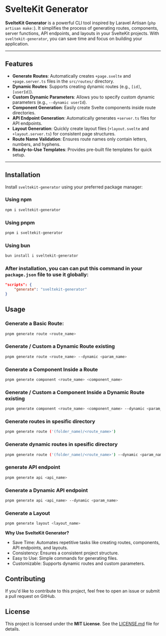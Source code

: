 # SvelteKit Generator

**SvelteKit Generator** is a powerful CLI tool inspired by Laravel Artisan (`php artisan make:`). It simplifies the process of generating routes, components, server functions, API endpoints, and layouts in your SvelteKit projects. With `sveltekit-generator`, you can save time and focus on building your application.

---

## Features

- **Generate Routes**: Automatically creates `+page.svelte` and `+page.server.ts` files in the `src/routes/` directory.
- **Dynamic Routes**: Supports creating dynamic routes (e.g., `[id]`, `[userId]`).
- **Custom Dynamic Parameters**: Allows you to specify custom dynamic parameters (e.g., `--dynamic userId`).
- **Component Generation**: Easily create Svelte components inside route directories.
- **API Endpoint Generation**: Automatically generates `+server.ts` files for API endpoints.
- **Layout Generation**: Quickly create layout files (`+layout.svelte` and `+layout.server.ts`) for consistent page structures.
- **Route Name Validation**: Ensures route names only contain letters, numbers, and hyphens.
- **Ready-to-Use Templates**: Provides pre-built file templates for quick setup.

---

## Installation

Install `sveltekit-generator` using your preferred package manager:

### Using npm
```bash
npm i sveltekit-generator
```

### Using pnpm
```bash
pnpm i sveltekit-generator
```

### Using bun
```bash
bun install i sveltekit-generator
```
### After installation, you can can put this command in your `package.json` file to use it globally:

```json
"scripts": {
    "generate": "sveltekit-generator"
}
```

## Usage

### Generate a Basic Route:

```bash
pnpm generate route <route_name>
```


### Generate / Custom a Dynamic Route existing

```bash
pnpm generate route <route_name> --dynamic <param_name>
```

### Generate a Component Inside a Route

```bash
pnpm generate component <route_name> <component_name>
```

### Generate / Custom a Component Inside a Dynamic Route existing

```bash
pnpm generate component <route_name> <component_name> --dynamic <param_name>
```

### Generate routes in spesific directory

```bash
pnpm generate route ('(folder_name)/<route_name>')
```

### Generate dynamic routes in spesific directory

```bash
pnpm generate route ('(folder_name)/<route_name>') --dynamic <param_name>
```

### generate API endpoint

```bash
pnpm generate api <api_name>
```

### Generate a Dynamic API endpoint

```bash
pnpm generate api <api_name> --dynamic <param_name>
```

### Generate a Layout

```bash
pnpm generate layout <layout_name>
```


**Why Use SvelteKit Generator?**

- Save Time: Automates repetitive tasks like creating routes, components, API endpoints, and layouts.
- Consistency: Ensures a consistent project structure.
- Easy to Use: Simple commands for generating files.
- Customizable: Supports dynamic routes and custom parameters.

## Contributing

If you'd like to contribute to this project, feel free to open an issue or submit a pull request on GitHub.

## License

This project is licensed under the **MIT License**. See the [LICENSE.md](LICENSE.md) file for details.
